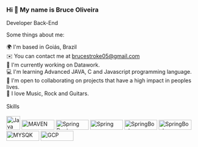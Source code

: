 ### Hi 👋 My name is Bruce Oliveira


Developer Back-End

Some things about me: 

🌍 I'm based in Goiás, Brazil<br>
✉️ You can contact me at brucestroke05@gmail.com<br>
🚀 I'm currently working on Datawork.<br>
💻 I'm learning Advanced JAVA, C and Javascript programming language.<br>
🤝 I'm open to collaborating on projects that have a high impact in peoples lives.<br>
🎸 I love Music, Rock and Guitars.<br>
<br>
 Skills
<br>
<br>
<a href="https://developer.mozilla.org/en-US/docs/Web/JavaScript" target="_blank" rel="noreferrer"><img src="https://raw.githubusercontent.com/danielcranney/readme-generator/main/public/icons/skills/java.svg" width="36" height="36" alt="Java" /></a>
<a href="https://developer.mozilla.org/en-US/docs/Web/Maven" target="_blank" rel="noreferrer"><img src="https://img.shields.io/badge/apache_maven-C71A36?style=for-the-badge&logo=apachemaven&logoColor=white" width="86" height="26" alt="MAVEN" /></a>
<a href="https://developer.mozilla.org/en-US/docs/Web/JavaScript" target="_blank" rel="noreferrer"><img src="https://img.shields.io/badge/Spring_Boot-F2F4F9?style=for-the-badge&logo=spring-boot" width="86" height="26" alt="Spring Boot" /></a>
<a href="https://developer.mozilla.org/en-US/docs/Web/JavaScript" target="_blank" rel="noreferrer"><img src="https://img.shields.io/badge/Spring-6DB33F?style=for-the-badge&logo=spring&logoColor=white"  width="86" height="26" alt="Spring" /></a>
<a href="https://developer.mozilla.org/en-US/docs/Web/JavaScript" target="_blank" rel="noreferrer"><img src="https://img.shields.io/badge/Postman-FF6C37?style=for-the-badge&logo=Postman&logoColor=white"  width="86" height="26" alt="SpringBoot" /></a>
<a href="https://developer.mozilla.org/en-US/docs/Web/JavaScript" target="_blank" rel="noreferrer"><img src="https://img.shields.io/badge/Bootstrap-563D7C?style=for-the-badge&logo=bootstrap&logoColor=white" width="86" height="26" alt="SpringBoot" /></a>
<a href="https://developer.mozilla.org/en-US/docs/Web/JavaScript" target="_blank" rel="noreferrer"><img src="https://img.shields.io/badge/MySQL-005C84?style=for-the-badge&logo=mysql&logoColor=white" width="86" height="26" alt="MYSQK" /></a>
<a href="https://developer.mozilla.org/en-US/docs/Web/JavaScript" target="_blank" rel="noreferrer"><img src="https://img.shields.io/badge/Google_Cloud-4285F4?style=for-the-badge&logo=google-cloud&logoColor=white" width="86" height="26" alt="GCP" /></a>




